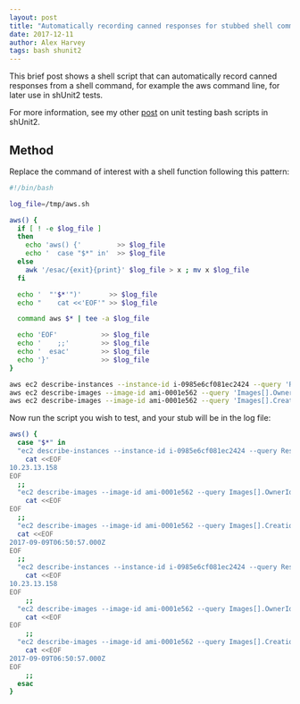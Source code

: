 ```yaml
---
layout: post
title: "Automatically recording canned responses for stubbed shell commands"
date: 2017-12-11
author: Alex Harvey
tags: bash shunit2
---
```


This brief post shows a shell script that can automatically record canned responses from a shell command, for example the aws command line, for later use in shUnit2 tests.

For more information, see my other [post](https://alexharv074.github.io/2017/07/07/unit-testing-a-bash-script-with-shunit2.html) on unit testing bash scripts in shUnit2.

## Method

Replace the command of interest with a shell function following this pattern:

~~~ bash
#!/bin/bash

log_file=/tmp/aws.sh

aws() {
  if [ ! -e $log_file ]
  then
    echo 'aws() {'         >> $log_file
    echo '  case "$*" in'  >> $log_file
  else
    awk '/esac/{exit}{print}' $log_file > x ; mv x $log_file
  fi

  echo '  "'$*'")'       >> $log_file
  echo "    cat <<'EOF'" >> $log_file

  command aws $* | tee -a $log_file

  echo 'EOF'           >> $log_file
  echo '    ;;'        >> $log_file
  echo '  esac'        >> $log_file
  echo '}'             >> $log_file
}

aws ec2 describe-instances --instance-id i-0985e6cf081ec2424 --query 'Reservations[*].Instances[0].PrivateIpAddress' --output text
aws ec2 describe-images --image-id ami-0001e562 --query 'Images[].OwnerId' --output text
aws ec2 describe-images --image-id ami-0001e562 --query 'Images[].CreationDate' --output text
~~~

Now run the script you wish to test, and your stub will be in the log file:

~~~ bash
aws() {
  case "$*" in
  "ec2 describe-instances --instance-id i-0985e6cf081ec2424 --query Reservations[*].Instances[0].PrivateIpAddress --output text")
    cat <<EOF
10.23.13.158
EOF
  ;;
  "ec2 describe-images --image-id ami-0001e562 --query Images[].OwnerId --output text")
    cat <<EOF
EOF
  ;;
  "ec2 describe-images --image-id ami-0001e562 --query Images[].CreationDate --output text")
  cat <<EOF
2017-09-09T06:50:57.000Z
EOF
  ;;
  "ec2 describe-instances --instance-id i-0985e6cf081ec2424 --query Reservations[*].Instances[0].PrivateIpAddress --output text")
    cat <<EOF
10.23.13.158
EOF
    ;;
  "ec2 describe-images --image-id ami-0001e562 --query Images[].OwnerId --output text")
    cat <<EOF
EOF
    ;;
  "ec2 describe-images --image-id ami-0001e562 --query Images[].CreationDate --output text")
    cat <<EOF
2017-09-09T06:50:57.000Z
EOF
    ;;
  esac
}
~~~
